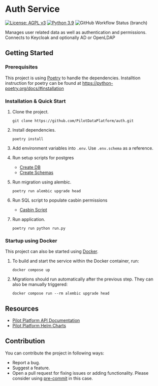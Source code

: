 # Auth Service

[![License: AGPL v3](https://img.shields.io/badge/License-AGPL_v3-blue.svg?style=for-the-badge)](https://www.gnu.org/licenses/agpl-3.0)
[![Python 3.9](https://img.shields.io/badge/python-3.9-green?style=for-the-badge)](https://www.python.org/)
![GitHub Workflow Status (branch)](https://img.shields.io/github/workflow/status/pilotdataplatform/auth/Run%20Tests/develop?style=for-the-badge)

Manages user related data as well as authentication and permissions. Connects to Keycloak and optionally AD or OpenLDAP

## Getting Started

### Prerequisites

This project is using [Poetry](https://python-poetry.org/docs/#installation) to handle the dependencies. Installtion instruction for poetry can be found at https://python-poetry.org/docs/#installation

### Installation & Quick Start


1. Clone the project.

       git clone https://github.com/PilotDataPlatform/auth.git

2. Install dependencies.

       poetry install
      
3. Add environment variables into `.env`. Use `.env.schema` as a reference.


4. Run setup scripts for postgres
    - [Create DB](https://github.com/PilotDataPlatform/auth/blob/develop/migrations/scripts/create_db.sql)
    - [Create Schemas](https://github.com/PilotDataPlatform/auth/blob/develop/migrations/scripts/create_schema.sql)

6. Run migration using alembic.

       poetry run alembic upgrade head
       
7. Run SQL script to populate casbin permissions
    - [Casbin Script](https://github.com/PilotDataPlatform/auth/blob/develop/migrations/scripts/create_schema.sql)

8. Run application.

       poetry run python run.py


### Startup using Docker

This project can also be started using [Docker](https://www.docker.com/get-started/).

1. To build and start the service within the Docker container, run:

       docker compose up

2. Migrations should run automatically after the previous step. They can also be manually triggered:

       docker compose run --rm alembic upgrade head

## Resources

* [Pilot Platform API Documentation](https://pilotdataplatform.github.io/api-docs/)
* [Pilot Platform Helm Charts](https://github.com/PilotDataPlatform/helm-charts/)

## Contribution

You can contribute the project in following ways:

* Report a bug.
* Suggest a feature.
* Open a pull request for fixing issues or adding functionality. Please consider
  using [pre-commit](https://pre-commit.com) in this case.
